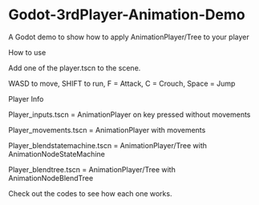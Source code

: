 # Godot-3rdPlayer-Animation-Demo
A Godot demo to show how to apply AnimationPlayer/Tree to your player  


How to use

Add one of the player.tscn to the scene.

WASD to move, SHIFT to run, F = Attack, C = Crouch, Space = Jump


Player Info

Player_inputs.tscn = AnimationPlayer on key pressed without movements  

Player_movements.tscn = AnimationPlayer with movements

Player_blendstatemachine.tscn = AnimationPlayer/Tree with AnimationNodeStateMachine

Player_blendtree.tscn = AnimationPlayer/Tree with AnimationNodeBlendTree

Check out the codes to see how each one works.
